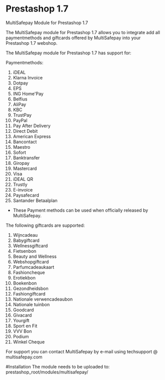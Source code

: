 # Prestashop 1.7
MultiSafepay Module for Prestashop 1.7

The MultiSafepay module for Prestashop 1.7 allows you to integrate add all paymentmethods and giftcards offered by MultiSafepay into your Prestashop 1.7 webshop.

The MultiSafepay module for Prestashop 1.7 has support for:

Paymentmethods:
1. iDEAL
2. Klarna Invoice
3. Dotpay
4. EPS
5. ING Home'Pay
6. Belfius
7. AliPay
8. KBC
9. TrustPay
10. PayPal
11. Pay After Delivery
12. Direct Debit
13. American Express
14. Bancontact
15. Maestro
16. Sofort
17. Banktransfer
18. Giropay
19. Mastercard
20. Visa
21. iDEAL QR
22. Trustly
23. E-invoice
24. Paysafecard
25. Santander Betaalplan



* These Payment methods can be used when officially released by MultiSafepay.

The following giftcards are supported:
1. Wijncadeau
2. Babygiftcard
3. Wellnessgiftcard
4. Fietsenbon
5. Beauty and Wellness
6. Webshopgiftcard
7. Parfumcadeaukaart
8. Fashioncheque
9. Erotiekbon
10. Boekenbon
11. Gezondheidsbon
12. Fashiongiftcard
13. Nationale verwencadeaubon
14. Nationale tuinbon
15. Goodcard
16. Givacard
17. Yourgift
18. Sport en Fit
19. VVV Bon
20. Podium
21. Winkel Cheque


For support you can contact MultiSafepay by e-mail using techsupport @ multisafepay.com


#Installation
The module needs to be uploaded to:
prestashop_root/modules/multisafepay/